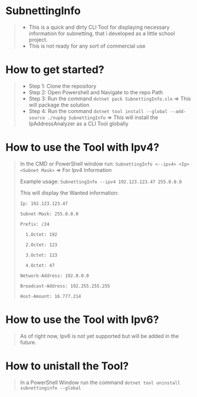 # SubnettingInfo
> - This is a quick and dirty CLI Tool for displaying necessary information for subnetting, that i developed as a little school project.
> - This is not ready for any sort of commercial use

# How to get started?

> - Step 1: Clone the repository
> - Step 2: Open Powershell and Navigate to the repo Path
> - Step 3: Run the command ```dotnet pack SubnettingInfo.sln``` => This will package the solution
> - Step 4: Run the command ```dotnet tool install --global --add-source ./nupkg SubnettingInfo``` => This will install the IpAddressAnalyzer as a CLI Tool globally


# How to use the Tool with Ipv4?

> In the CMD or PowerShell window run: ```SubnettingInfo <--ipv4> <Ip> <Subnet Mask>``` => For Ipv4 Information
> 
> Example usage: ```SubnettingInfo --ipv4 192.123.123.47 255.0.0.0```
>
> This will display the Wanted information:
> ```
>Ip: 192.123.123.47
>
> Subnet-Mask: 255.0.0.0
>
>Prefix: /24
>
>   1.Octet: 192
>
>   2.Octet: 123
>
>   3.Octet: 123
>
>   4.Octet: 47
>
> Network-Address: 192.0.0.0
>
> Broadcast-Address: 192.255.255.255
>
> Host-Amount: 16.777.214
> ```

# How to use the Tool with Ipv6?
> As of right now, Ipv6 is not yet supported but will be added in the future.

# How to unistall the Tool?
> In a PowerShell Window run the command ```dotnet tool uninstall subnettinginfo --global```
